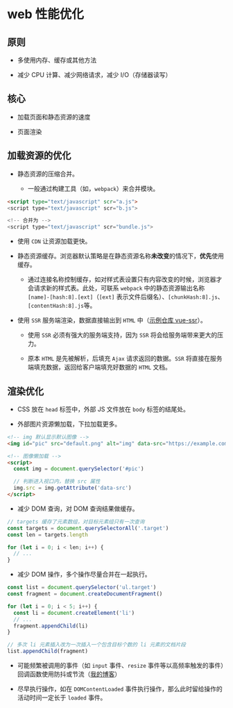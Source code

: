 # web 性能优化

## 原则

- 多使用内存、缓存或其他方法

- 减少 CPU 计算、减少网络请求，减少 I/O（存储器读写）

## 核心

- 加载页面和静态资源的速度

- 页面渲染

## 加载资源的优化

- 静态资源的压缩合并。

  - 一般通过构建工具（如，`webpack`）来合并模块。

```html
<script type="text/javascript" scr="a.js">
<script type="text/javascript" scr="b.js">

<!-- 合并为 -->
<script type="text/javascript" scr="bundle.js">
```

- 使用 `CDN` 让资源加载更快。

- 静态资源缓存。浏览器默认策略是在静态资源名称**未改变**的情况下，**优先**使用缓存。

  - 通过连接名称控制缓存，如对样式表设置只有内容改变的时候，浏览器才会请求新的样式表。此处，可联系 `webpack` 中的静态资源输出名称 `[name]-[hash:8].[ext]`（`[ext]` 表示文件后缀名）、`[chunkHash:8].js`、`[contentHash:8].js`等。

- 使用 `SSR` 服务端渲染，数据直接输出到 `HTML` 中（[示例仓库 vue-ssr][vue-ssr]）。

  - 使用 `SSR` 必须有强大的服务端支持，因为 `SSR` 将会给服务端带来更大的压力。

  - 原本 `HTML` 是先被解析，后填充 `Ajax` 请求返回的数据。`SSR` 将直接在服务端填充数据，返回给客户端填充好数据的 `HTML` 文档。

## 渲染优化

- CSS 放在 `head` 标签中，外部 JS 文件放在 `body` 标签的结尾处。

- 外部图片资源懒加载，下拉加载更多。

```html
<!-- img 默认显示默认图像 -->
<img id="pic" src="default.png" alt="img" data-src="https://example.com/a.png">

<!-- 图像懒加载 -->
<script>
  const img = document.querySelector('#pic')

  // 判断进入视口内，替换 src 属性
  img.src = img.getAttribute('data-src')
</script>
```

- 减少 DOM 查询，对 DOM 查询结果做缓存。

```js
// targets 缓存了元素数组，对目标元素组只有一次查询
const targets = document.querySelectorAll('.target')
const len = targets.length

for (let i = 0; i < len; i++) {
  // ...
}
```

- 减少 DOM 操作，多个操作尽量合并在一起执行。

```js
const list = document.querySelector('ul.target')
const fragment = document.createDocumentFragment()

for (let i = 0; i < 5; i++) {
  const li = document.createElement('li')
  // ...
  fragment.appendChild(li)
}

// 多次 li 元素插入改为一次插入一个包含目标个数的 li 元素的文档片段
list.appendChild(fragment)
```

- 可能频繁被调用的事件（如 `input` 事件、`resize` 事件等以高频率触发的事件）回调函数使用防抖或节流（[我的博客][debounce and throttle]）

- 尽早执行操作，如在 `DOMContentLoaded` 事件执行操作，那么此时留给操作的活动时间一定长于 `loaded` 事件。

[vue-ssr]:https://github.com/lbwa/vue-ssr

[debounce and throttle]:https://github.com/lbwa/lbwa.github.io/issues/10